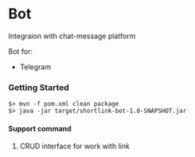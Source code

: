 # Bot

Integraion with chat-message platform

Bot for:
- Telegram

### Getting Started

```
$> mvn -f pom.xml clean package
$> java -jar target/shortlink-bot-1.0-SNAPSHOT.jar
```

#### Support command

1. CRUD interface for work with link

